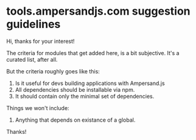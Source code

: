 # tools.ampersandjs.com suggestion guidelines

Hi, thanks for your interest! 

The criteria for modules that get added here, is a bit subjective. It's a curated list, after all.

But the criteria roughly goes like this:

1. Is it useful for devs building applications with Ampersand.js
2. All dependencies should be installable via npm.
3. It should contain only the minimal set of dependencies.


Things we won't include:

1. Anything that depends on existance of a global.

Thanks!
